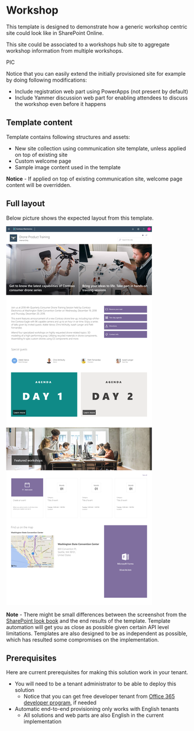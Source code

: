 # Workshop

This template is designed to demonstrate how a generic workshop centric site could look like in SharePoint Online.

This site could be associated to a workshops hub site to aggregate workshop information from multiple workshops.

PIC

Notice that you can easily extend the initially provisioned site for example by doing following modifications:

- Include registration web part using PowerApps (not present by default)
- Include Yammer discussion web part for enabling attendees to discuss the workshop even before it happens

## Template content

Template contains following structures and assets:

- New site collection using communication site template, unless applied on top of existing site
- Custom welcome page
- Sample image content used in the template

**Notice** - If applied on top of existing communication site, welcome page content will be overridden.

## Full layout

Below picture shows the expected layout from this template.

![Full layout](./full-layout-workshop.png)

**Note** - There might be small differences between the screenshot from the [SharePoint look book](https://spdesign.azurewebsites.net) and the end results of the template. Template automation will get you as close as possible given certain API level limitations. Templates are also designed to be as independent as possible, which has resulted some compromises on the implementation.

## Prerequisites

Here are current prerequisites for making this solution work in your tenant.

- You will need to be a tenant administrator to be able to deploy this solution
    - Notice that you can get free developer tenant from [Office 365 developer program](https://developer.microsoft.com/en-us/office/dev-program), if needed
- Automatic end-to-end provisioning only works with English tenants
    - All solutions and web parts are also English in the current implementation